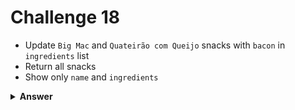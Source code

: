 # Challenge 18
- Update `Big Mac` and `Quateirão com Queijo` snacks with `bacon` in `ingredients` list
- Return all snacks
- Show only `name` and `ingredients`

<details>
  <summary><strong>Answer</strong></summary>

  ```js
  db.produtos
    .updateMany(
      { nome: { $in: ["Big Mac", "Quarteirão com Queijo"] } }, 
      { $push: { ingredientes: "bacon" } },
    );

  db.produtos
    .find({}, { _id: 0, nome: 1, ingredientes: 1 });
  ```
</details>
